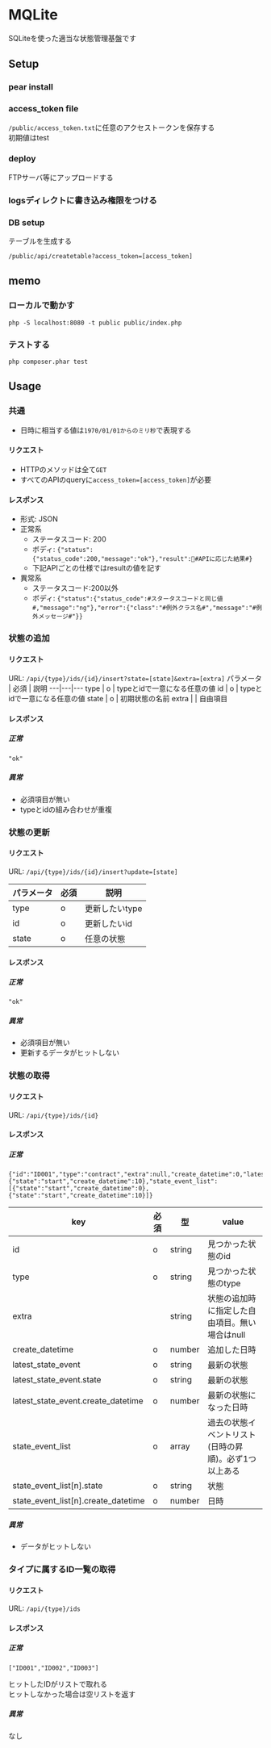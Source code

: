 # MQLite

SQLiteを使った適当な状態管理基盤です

## Setup

### pear install

### access_token file
`/public/access_token.txt`に任意のアクセストークンを保存する  
初期値はtest

### deploy
FTPサーバ等にアップロードする

### logsディレクトに書き込み権限をつける

### DB setup
テーブルを生成する
```
/public/api/createtable?access_token=[access_token]
```

## memo
### ローカルで動かす
```
php -S localhost:8080 -t public public/index.php
```

### テストする
```
php composer.phar test
```
## Usage
### 共通
- 日時に相当する値は`1970/01/01からのミリ秒`で表現する
#### リクエスト
- HTTPのメソッドは全て`GET`
- すべてのAPIのqueryに`access_token=[access_token]`が必要
#### レスポンス
- 形式: JSON
- 正常系
  - ステータスコード: 200
  - ボディ: `{"status":{"status_code":200,"message":"ok"},"result":#APIに応じた結果#}`
  - 下記APIごとの仕様ではresultの値を記す
- 異常系
  - ステータスコード:200以外
  - ボディ: `{"status":{"status_code":#スタータスコードと同じ値#,"message":"ng"},"error":{"class":"#例外クラス名#","message":"#例外メッセージ#"}}`


### 状態の追加
#### リクエスト
URL: `/api/{type}/ids/{id}/insert?state=[state]&extra=[extra]`
パラメータ | 必須 | 説明
---|---|---
type | o | typeとidで一意になる任意の値
id | o | typeとidで一意になる任意の値
state | o | 初期状態の名前
extra | | 自由項目

#### レスポンス
##### 正常
`"ok"`

##### 異常
- 必須項目が無い
- typeとidの組み合わせが重複

### 状態の更新
#### リクエスト
URL: `/api/{type}/ids/{id}/insert?update=[state]`

パラメータ | 必須 | 説明
---|---|---
type | o | 更新したいtype
id | o | 更新したいid
state | o | 任意の状態

#### レスポンス
##### 正常
`"ok"`

##### 異常
- 必須項目が無い
- 更新するデータがヒットしない

### 状態の取得
#### リクエスト
URL: `/api/{type}/ids/{id}`

#### レスポンス
##### 正常
```
{"id":"ID001","type":"contract","extra":null,"create_datetime":0,"latest_state_event":{"state":"start","create_datetime":10},"state_event_list":[{"state":"start","create_datetime":0},{"state":"start","create_datetime":10}]}
```

key | 必須 | 型 | value
---|---|---|---
id | o | string | 見つかった状態のid
type | o | string | 見つかった状態のtype
extra | | string | 状態の追加時に指定した自由項目。無い場合はnull
create_datetime | o | number | 追加した日時
latest_state_event | o | string | 最新の状態
latest_state_event.state | o | string | 最新の状態
latest_state_event.create_datetime | o | number | 最新の状態になった日時
state_event_list | o | array | 過去の状態イベントリスト(日時の昇順)。必ず1つ以上ある
state_event_list[n].state | o | string | 状態
state_event_list[n].create_datetime | o | number | 日時


##### 異常
- データがヒットしない

### タイプに属するID一覧の取得
#### リクエスト
URL: `/api/{type}/ids`
#### レスポンス
##### 正常
```
["ID001","ID002","ID003"]
```
ヒットしたIDがリストで取れる  
ヒットしなかった場合は空リストを返す

##### 異常
なし

